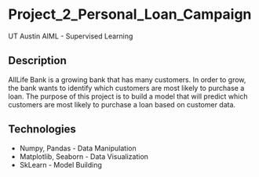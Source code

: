 # Project_2_Personal_Loan_Campaign
UT Austin AIML - Supervised Learning

## Description
AllLife Bank is a growing bank that has many customers. In order to grow, the bank wants to identify which customers are most likely to purchase a loan. The purpose of this project is to build a model that will predict which customers are most likely to purchase a loan based on customer data.
## Technologies
- Numpy, Pandas - Data Manipulation
- Matplotlib, Seaborn - Data Visualization
- SkLearn - Model Building
